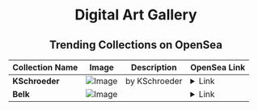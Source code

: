 <div align="center">

# Digital Art Gallery

## Trending Collections on OpenSea

| Collection Name                       | Image                                                                                     | Description                       | OpenSea Link                                                                                          |
|---------------------------------------|-------------------------------------------------------------------------------------------|-----------------------------------|--------------------------------------------------------------------------------------------------------|
| **KSchroeder** | ![Image](https://i.seadn.io/s/raw/files/74126dea9461cf705c86187f6e8403d7.jpg?w=500&auto=format?w=200&auto=format) | by KSchroeder | <details><summary>Link</summary>[KSchroeder](https://opensea.io/collection/kschroeder)</details> |
| **Belk** | ![Image](https://i.seadn.io/s/raw/files/b5a82c12dc93b5aba9f52f6156c8fb62.jpg?w=500&auto=format?w=200&auto=format) |  | <details><summary>Link</summary>[Belk](https://opensea.io/collection/belk-2)</details> |

</div>